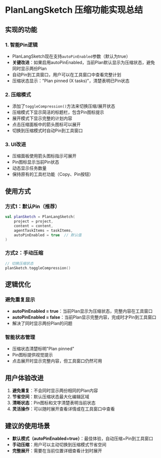 # PlanLangSketch 压缩功能实现总结

## 实现的功能

### 1. 智能Pin逻辑
- PlanLangSketch现在支持`autoPinEnabled`参数（默认为true）
- **关键改进**：如果启用autoPinEnabled，当前Plan默认显示为压缩状态，避免同时显示两份Plan
- 自动Pin到工具窗口，用户可以在工具窗口中查看完整计划
- 压缩状态显示："Plan pinned (X tasks)"，清楚表明已Pin状态

### 2. 压缩模式
- 添加了`toggleCompression()`方法来切换压缩/展开状态
- 压缩模式下显示简洁的标题栏，包含Pin图标提示
- 展开模式下显示完整的计划内容
- 点击压缩面板中的箭头图标可以展开
- 切换到压缩模式时自动Pin到工具窗口

### 3. UI改进
- 压缩面板使用箭头图标指示可展开
- Pin图标显示当前Pin状态
- 动态显示任务数量
- 保持原有的工具栏功能（Copy、Pin按钮）

## 使用方式

### 方式1：默认Pin（推荐）
```kotlin
val planSketch = PlanLangSketch(
    project = project,
    content = content,
    agentTaskItems = taskItems,
    autoPinEnabled = true  // 默认值
)
```

### 方式2：手动压缩
```kotlin
// 切换压缩状态
planSketch.toggleCompression()
```

## 逻辑优化

### 避免重复显示
- **autoPinEnabled = true**：当前Plan显示为压缩状态，完整内容在工具窗口
- **autoPinEnabled = false**：当前Plan显示完整内容，完成时才Pin到工具窗口
- 解决了同时显示两份Plan的问题

### 智能状态管理
- 压缩状态清楚标明"Plan pinned"
- Pin图标提供视觉提示
- 点击展开时显示完整内容，但工具窗口仍然可用

## 用户体验改进

1. **避免重复**：不会同时显示两份相同的Plan内容
2. **节省空间**：默认压缩状态最大化编辑区域
3. **清晰状态**：Pin图标和文字清楚表明当前状态
4. **灵活操作**：可以随时展开查看详情或在工具窗口中查看

## 建议的使用场景

- **默认模式（autoPinEnabled=true）**：最佳体验，自动压缩+Pin到工具窗口
- **手动压缩**：用户可以主动切换到压缩模式节省空间
- **完整展开**：需要在当前位置详细查看计划时展开
